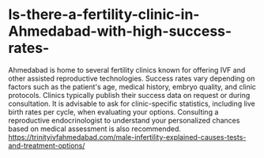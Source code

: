 # Is-there-a-fertility-clinic-in-Ahmedabad-with-high-success-rates-

Ahmedabad is home to several fertility clinics known for offering IVF and other assisted reproductive technologies. Success rates vary depending on factors such as the patient's age, medical history, embryo quality, and clinic protocols. Clinics typically publish their success data on request or during consultation. It is advisable to ask for clinic-specific statistics, including live birth rates per cycle, when evaluating your options. Consulting a reproductive endocrinologist to understand your personalized chances based on medical assessment is also recommended.
https://trinityivfahmedabad.com/male-infertility-explained-causes-tests-and-treatment-options/
